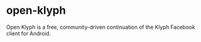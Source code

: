 open-klyph
==========

Open Klyph is a free, community-driven continuation of the Klyph Facebook client for Android.
